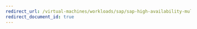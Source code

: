 ```yaml
---
redirect_url: /virtual-machines/workloads/sap/sap-high-availability-multi-sid.md
redirect_document_id: true
---
```

